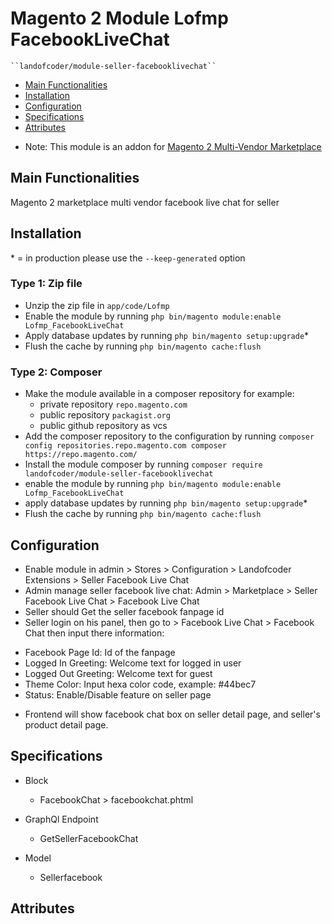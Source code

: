 # Magento 2 Module Lofmp FacebookLiveChat

    ``landofcoder/module-seller-facebooklivechat``

 - [Main Functionalities](#markdown-header-main-functionalities)
 - [Installation](#markdown-header-installation)
 - [Configuration](#markdown-header-configuration)
 - [Specifications](#markdown-header-specifications)
 - [Attributes](#markdown-header-attributes)

* Note: 
This module is an addon for [Magento 2 Multi-Vendor Marketplace](https://landofcoder.com/magento-2-marketplace-extension.html/)

## Main Functionalities
Magento 2 marketplace multi vendor facebook live chat for seller

## Installation
\* = in production please use the `--keep-generated` option

### Type 1: Zip file

 - Unzip the zip file in `app/code/Lofmp`
 - Enable the module by running `php bin/magento module:enable Lofmp_FacebookLiveChat`
 - Apply database updates by running `php bin/magento setup:upgrade`\*
 - Flush the cache by running `php bin/magento cache:flush`

### Type 2: Composer

 - Make the module available in a composer repository for example:
    - private repository `repo.magento.com`
    - public repository `packagist.org`
    - public github repository as vcs
 - Add the composer repository to the configuration by running `composer config repositories.repo.magento.com composer https://repo.magento.com/`
 - Install the module composer by running `composer require landofcoder/module-seller-facebooklivechat`
 - enable the module by running `php bin/magento module:enable Lofmp_FacebookLiveChat`
 - apply database updates by running `php bin/magento setup:upgrade`\*
 - Flush the cache by running `php bin/magento cache:flush`


## Configuration

- Enable module in admin > Stores > Configuration > Landofcoder Extensions > Seller Facebook Live Chat
- Admin manage seller facebook live chat: Admin > Marketplace > Seller Facebook Live Chat > Facebook Live Chat
- Seller should Get the seller facebook fanpage id 
- Seller login on his panel, then go to > Facebook Live Chat > Facebook Chat then input there information:
+ Facebook Page Id: Id of the fanpage
+ Logged In Greeting: Welcome text for logged in user
+ Logged Out Greeting: Welcome text for guest
+ Theme Color: Input hexa color code, example: #44bec7
+ Status: Enable/Disable feature on seller page

- Frontend will show facebook chat box on seller detail page, and seller's product detail page.


## Specifications

 - Block
	- FacebookChat > facebookchat.phtml

 - GraphQl Endpoint
	- GetSellerFacebookChat

 - Model
	- Sellerfacebook


## Attributes



